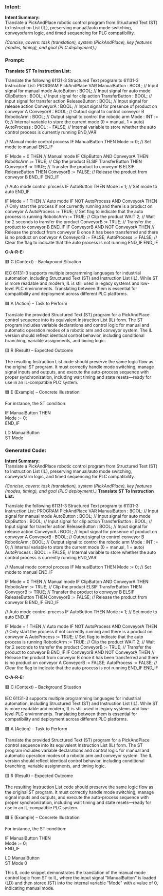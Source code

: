### Intent:
**Intent Summary:**  
Translate a PickAndPlace robotic control program from Structured Text (ST) to Instruction List (IL), preserving manual/auto mode switching, conveyor/arm logic, and timed sequencing for PLC compatibility.  

*(Concise, covers: task (translation), system (PickAndPlace), key features (modes, timing), and goal (PLC deployment).)*

### Prompt:
**Translate ST To Instruction List:**

Translate the following 61131-3 Structured Text program to 61131-3 Instruction List: PROGRAM PickAndPlace VAR ManualButton : BOOL; // Input signal for manual mode AutoButton : BOOL; // Input signal for auto mode ClipButton : BOOL; // Input signal for clip action TransferButton : BOOL; // Input signal for transfer action ReleaseButton : BOOL; // Input signal for release action ConveyorA : BOOL; // Input signal for presence of product on conveyor A ConveyorB : BOOL; // Output signal to control conveyor B RoboticArm : BOOL; // Output signal to control the robotic arm Mode : INT := 0; // Internal variable to store the current mode (0 = manual, 1 = auto) AutoProcess : BOOL := FALSE; // Internal variable to store whether the auto control process is currently running END_VAR

// Manual mode control process IF ManualButton THEN Mode := 0; // Set mode to manual END_IF

IF Mode = 0 THEN // Manual mode IF ClipButton AND ConveyorA THEN RoboticArm := TRUE; // Clip the product ELSIF TransferButton THEN ConveyorB := TRUE; // Transfer the product to conveyor B ELSIF ReleaseButton THEN ConveyorB := FALSE; // Release the product from conveyor B END_IF END_IF

// Auto mode control process IF AutoButton THEN Mode := 1; // Set mode to auto END_IF

IF Mode = 1 THEN // Auto mode IF NOT AutoProcess AND ConveyorA THEN // Only start the process if not currently running and there is a product on conveyor A AutoProcess := TRUE; // Set flag to indicate that the auto process is running RoboticArm := TRUE; // Clip the product WAIT 2; // Wait for 2 seconds to transfer the product ConveyorB := TRUE; // Transfer the product to conveyor B END_IF IF ConveyorB AND NOT ConveyorA THEN // Release the product from conveyor B once it has been transferred and there is no product on conveyor A ConveyorB := FALSE; AutoProcess := FALSE; // Clear the flag to indicate that the auto process is not running END_IF END_IF


**C-A-R-E:**

🟥 C (Context) – Background Situation

IEC 61131-3 supports multiple programming languages for industrial automation, including Structured Text (ST) and Instruction List (IL). While ST is more readable and modern, IL is still used in legacy systems and low-level PLC environments. Translating between them is essential for compatibility and deployment across different PLC platforms.

🟩 A (Action) – Task to Perform

Translate the provided Structured Text (ST) program for a PickAndPlace control sequence into its equivalent Instruction List (IL) form. The ST program includes variable declarations and control logic for manual and automatic operation modes of a robotic arm and conveyor system. The IL version should reflect identical control behavior, including conditional branching, variable assignments, and timing logic.

🟨 R (Result) – Expected Outcome

The resulting Instruction List code should preserve the same logic flow as the original ST program. It must correctly handle mode switching, manage signal inputs and outputs, and execute the auto-process sequence with proper synchronization, including wait timing and state resets—ready for use in an IL-compatible PLC system.

🟦 E (Example) – Concrete Illustration

For instance, the ST condition:

IF ManualButton THEN  
  Mode := 0;  
END_IF

LD ManualButton  
ST Mode

### Generated Code:
**Intent Summary:**  
Translate a PickAndPlace robotic control program from Structured Text (ST) to Instruction List (IL), preserving manual/auto mode switching, conveyor/arm logic, and timed sequencing for PLC compatibility.  

*(Concise, covers: task (translation), system (PickAndPlace), key features (modes, timing), and goal (PLC deployment).)*
**Translate ST To Instruction List:**

Translate the following 61131-3 Structured Text program to 61131-3 Instruction List: PROGRAM PickAndPlace VAR ManualButton : BOOL; // Input signal for manual mode AutoButton : BOOL; // Input signal for auto mode ClipButton : BOOL; // Input signal for clip action TransferButton : BOOL; // Input signal for transfer action ReleaseButton : BOOL; // Input signal for release action ConveyorA : BOOL; // Input signal for presence of product on conveyor A ConveyorB : BOOL; // Output signal to control conveyor B RoboticArm : BOOL; // Output signal to control the robotic arm Mode : INT := 0; // Internal variable to store the current mode (0 = manual, 1 = auto) AutoProcess : BOOL := FALSE; // Internal variable to store whether the auto control process is currently running END_VAR

// Manual mode control process IF ManualButton THEN Mode := 0; // Set mode to manual END_IF

IF Mode = 0 THEN // Manual mode IF ClipButton AND ConveyorA THEN RoboticArm := TRUE; // Clip the product ELSIF TransferButton THEN ConveyorB := TRUE; // Transfer the product to conveyor B ELSIF ReleaseButton THEN ConveyorB := FALSE; // Release the product from conveyor B END_IF END_IF

// Auto mode control process IF AutoButton THEN Mode := 1; // Set mode to auto END_IF

IF Mode = 1 THEN // Auto mode IF NOT AutoProcess AND ConveyorA THEN // Only start the process if not currently running and there is a product on conveyor A AutoProcess := TRUE; // Set flag to indicate that the auto process is running RoboticArm := TRUE; // Clip the product WAIT 2; // Wait for 2 seconds to transfer the product ConveyorB := TRUE; // Transfer the product to conveyor B END_IF IF ConveyorB AND NOT ConveyorA THEN // Release the product from conveyor B once it has been transferred and there is no product on conveyor A ConveyorB := FALSE; AutoProcess := FALSE; // Clear the flag to indicate that the auto process is not running END_IF END_IF


**C-A-R-E:**

🟥 C (Context) – Background Situation

IEC 61131-3 supports multiple programming languages for industrial automation, including Structured Text (ST) and Instruction List (IL). While ST is more readable and modern, IL is still used in legacy systems and low-level PLC environments. Translating between them is essential for compatibility and deployment across different PLC platforms.

🟩 A (Action) – Task to Perform

Translate the provided Structured Text (ST) program for a PickAndPlace control sequence into its equivalent Instruction List (IL) form. The ST program includes variable declarations and control logic for manual and automatic operation modes of a robotic arm and conveyor system. The IL version should reflect identical control behavior, including conditional branching, variable assignments, and timing logic.

🟨 R (Result) – Expected Outcome

The resulting Instruction List code should preserve the same logic flow as the original ST program. It must correctly handle mode switching, manage signal inputs and outputs, and execute the auto-process sequence with proper synchronization, including wait timing and state resets—ready for use in an IL-compatible PLC system.

🟦 E (Example) – Concrete Illustration

For instance, the ST condition:

IF ManualButton THEN  
  Mode := 0;  
END_IF

LD ManualButton  
ST Mode 0  

This IL code snippet demonstrates the translation of the manual mode control logic from ST to IL, where the input signal "ManualButton" is loaded (LD) and then stored (ST) into the internal variable "Mode" with a value of 0, indicating manual mode.
